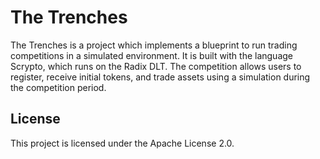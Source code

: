 # The Trenches

The Trenches is a project which implements a blueprint to run trading competitions in a simulated environment. It is built with the language Scrypto, which runs on the Radix DLT. The competition allows users to register, receive initial tokens, and trade assets using a simulation during the competition period.

## License

This project is licensed under the Apache License 2.0.
